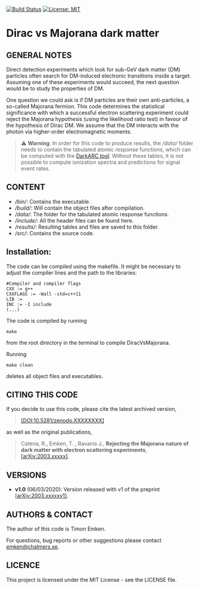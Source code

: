 [![Build Status](https://travis-ci.com/temken/XXX.svg?token=CWyAeZfiHMD8t4eitDid&branch=master)](https://travis-ci.com/temken/XXX)
[![License: MIT](https://img.shields.io/badge/License-MIT-blue.svg)](https://opensource.org/licenses/MIT)


# Dirac vs Majorana dark matter

<!-- [![DOI](https://zenodo.org/badge/XXXXXXXX.svg)](https://zenodo.org/badge/latestdoi/XXXXXXXX) -->
<!-- [![arXiv](https://img.shields.io/badge/arXiv-2003.xxxxx-B31B1B.svg)](https://arxiv.org/abs/2003.xxxxx) -->

<!-- <img src="url" width="800"> -->

## GENERAL NOTES

Direct detection experiments which look for sub-GeV dark matter (DM) particles often search for DM-induced electronic transitions inside a target. Assuming one of these experiments would succeed, the next question would be to study the properties of DM.

One question we could ask is if DM particles are their own anti-particles, a so-called Majorana fermion. This code determines the statistical significance with which a successful electron scattering experiment could reject the Majorana hypothesis (using the likelihood ratio test) in favour of the hypothesis of Dirac DM. We assume that the DM interacts with the photon via higher-order electromagnetic moments.

> :warning: **Warning**: In order for this code to produce results, the */data/* folder needs to contain the tabulated atomic response functions, which can be computed with the [DarkARC tool](https://github.com/temken/DarkARC). Without these tables, it is not possible to compute ionization spectra and predictions for signal event rates.

## CONTENT

- */bin/*: Contains the executable.
- */build/*: Will contain the object files after compilation.
- */data/*: The folder for the tabulated atomic response functions.
- */include/*: All the header files can be found here.
- */results/*: Resulting tables and files are saved to this folder.
- */src/*: Contains the source code.

## Installation:

The code can be compiled using the makefile. It might be necessary to adjust the compiler lines and the path to the libraries:

```
#Compiler and compiler flags
CXX := g++
CXXFLAGS := -Wall -std=c++11 
LIB := 
INC := -I include
(...)
```

The code is compiled by running 
```
make
```
from the root directory in the terminal to compile DiracVsMajorana.

Running
```
make clean
```
deletes all object files and executables.


## CITING THIS CODE

If you decide to use this code, please cite the latest archived version,

> [[DOI:10.5281/zenodo.XXXXXXXX]](https://doi.org/10.5281/zenodo.XXXXXXXX)

as well as the original publications,

>Catena, R., Emken, T. , Ravanis J., **Rejecting the Majorana nature of dark matter with electron scattering experiments**, [[arXiv:2003.xxxxx]](https://arxiv.org/abs/2003.xxxxx).

## VERSIONS

- **v1.0** (06/03/2020): Version released with v1 of the preprint [[arXiv:2003.xxxxxv1]](https://arxiv.org/abs/2003.xxxxxv1).

## AUTHORS & CONTACT

The author of this code is Timon Emken.

For questions, bug reports or other suggestions please contact [emken@chalmers.se](mailto:emken@chalmers.se).


## LICENCE

This project is licensed under the MIT License - see the LICENSE file.